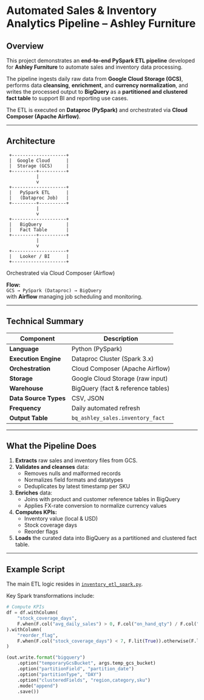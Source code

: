 # Automated Sales & Inventory Analytics Pipeline – Ashley Furniture

##  Overview
This project demonstrates an **end-to-end PySpark ETL pipeline** developed for **Ashley Furniture** to automate sales and inventory data processing.

The pipeline ingests daily raw data from **Google Cloud Storage (GCS)**, performs data **cleansing**, **enrichment**, and **currency normalization**, and writes the processed output to **BigQuery** as a **partitioned and clustered fact table** to support BI and reporting use cases.

The ETL is executed on **Dataproc (PySpark)** and orchestrated via **Cloud Composer (Apache Airflow)**.

---

##  Architecture

     +--------------------+
     |  Google Cloud      |
     |  Storage (GCS)     |
     +---------+----------+
               |
               v
     +--------------------+
     |   PySpark ETL      |
     |   (Dataproc Job)   |
     +---------+----------+
               |
               v
     +--------------------+
     |   BigQuery         |
     |   Fact Table       |
     +---------+----------+
               |
               v
     +--------------------+
     |   Looker / BI      |
     +--------------------+

 Orchestrated via Cloud Composer (Airflow)


**Flow:**  
`GCS → PySpark (Dataproc) → BigQuery`  
with **Airflow** managing job scheduling and monitoring.

---

##  Technical Summary

| Component | Description |
|------------|-------------|
| **Language** | Python (PySpark) |
| **Execution Engine** | Dataproc Cluster (Spark 3.x) |
| **Orchestration** | Cloud Composer (Apache Airflow) |
| **Storage** | Google Cloud Storage (raw input) |
| **Warehouse** | BigQuery (fact & reference tables) |
| **Data Source Types** | CSV, JSON |
| **Frequency** | Daily automated refresh |
| **Output Table** | `bq_ashley_sales.inventory_fact` |

---

##  What the Pipeline Does

1. **Extracts** raw sales and inventory files from GCS.  
2. **Validates and cleanses** data:
   - Removes nulls and malformed records  
   - Normalizes field formats and datatypes  
   - Deduplicates by latest timestamp per SKU  
3. **Enriches** data:
   - Joins with product and customer reference tables in BigQuery  
   - Applies FX-rate conversion to normalize currency values  
4. **Computes KPIs:**
   - Inventory value (local & USD)  
   - Stock coverage days  
   - Reorder flags  
5. **Loads** the curated data into BigQuery as a partitioned and clustered fact table.

---

## Example Script

The main ETL logic resides in [`inventory_etl_spark.py`](inventory_etl_spark.py).

Key Spark transformations include:

```python
# Compute KPIs
df = df.withColumn(
    "stock_coverage_days",
    F.when(F.col("avg_daily_sales") > 0, F.col("on_hand_qty") / F.col("avg_daily_sales"))
).withColumn(
    "reorder_flag",
    F.when(F.col("stock_coverage_days") < 7, F.lit(True)).otherwise(F.lit(False))
)

(out.write.format("bigquery")
    .option("temporaryGcsBucket", args.temp_gcs_bucket)
    .option("partitionField", "partition_date")
    .option("partitionType", "DAY")
    .option("clusteredFields", "region,category,sku")
    .mode("append")
    .save())
